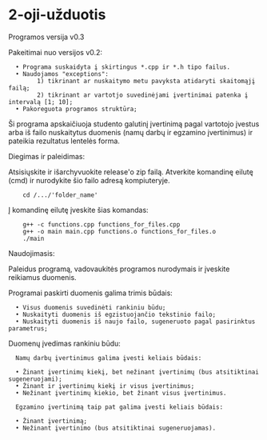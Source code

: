 # 2-oji-užduotis

Programos versija v0.3

Pakeitimai nuo versijos v0.2:

      • Programa suskaidyta į skirtingus *.cpp ir *.h tipo failus.
      • Naudojamos "exceptions":
            1) tikrinant ar nuskaitymo metu pavyksta atidaryti skaitomąjį failą;
            2) tikrinant ar vartotjo suvedinėjami įvertinimai patenka į intervalą [1; 10];
      • Pakoreguota programos struktūra;

Ši programa apskaičiuoja studento galutinį įvertinimą pagal vartotojo įvestus arba iš failo nuskaitytus
duomenis (namų darbų ir egzamino įvertinimus) ir pateikia rezultatus lentelės forma.

Diegimas ir paleidimas:

   Atsisiųskite ir išarchyvuokite release'o zip failą.
   Atverkite komandinę eilutę (cmd) ir nurodykite šio failo adresą kompiuteryje.

        cd /.../'folder_name'

   Į komandinę eilutę įveskite šias komandas:

        g++ -c functions.cpp functions_for_files.cpp
        g++ -o main main.cpp functions.o functions_for_files.o
        ./main
 
Naudojimasis:
 
  Paleidus programą, vadovaukitės programos nurodymais ir įveskite reikiamus duomenis.
  
Programai paskirti duomenis galima trimis būdais:

      • Visus duomenis suvedinėti rankiniu būdu;
      • Nuskaityti duomenis iš egzistuojančio tekstinio failo;
      • Nuskaityti duomenis iš naujo failo, sugeneruoto pagal pasirinktus parametrus;

Duomenų įvedimas rankiniu būdu:

      Namų darbų įvertinimus galima įvesti keliais būdais:
      
      • Žinant įvertinimų kiekį, bet nežinant įvertinimų (bus atsitiktinai sugeneruojami);
      • Žinant ir įvertinimų kiekį ir visus įvertinimus;
      • Nežinant įvertinimų kiekio, bet žinant visus įvertinimus.

      Egzamino įvertinimą taip pat galima įvesti keliais būdais:
      
      • Žinant įvertinimą;
      • Nežinant įvertinimo (bus atsitiktinai sugeneruojamas).
